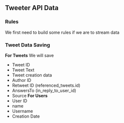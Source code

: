 ## Tweeter API Data
### Rules
We first need to build some rules if we are to stream data

### Tweet Data Saving
**For Tweets**
We will save
- Tweet ID
- Tweet Text
- Tweet creation data
- Author ID
- Retweet ID (referenced_tweets.id)
- AnswersTo (in_reply_to_user_id)
- Source
**For Users**
- User ID
- name
- Username
- Creation Date
